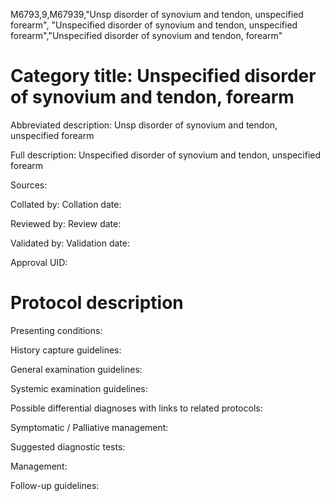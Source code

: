 M6793,9,M67939,"Unsp disorder of synovium and tendon, unspecified forearm", "Unspecified disorder of synovium and tendon, unspecified forearm","Unspecified disorder of synovium and tendon, forearm"
# Category title: Unspecified disorder of synovium and tendon, forearm

Abbreviated description: Unsp disorder of synovium and tendon, unspecified forearm

Full description: Unspecified disorder of synovium and tendon, unspecified forearm

Sources:

Collated by:
Collation date:

Reviewed by:
Review date:

Validated by:
Validation date:

Approval UID:

# Protocol description

Presenting conditions:

History capture guidelines:

General examination guidelines:

Systemic examination guidelines:

Possible differential diagnoses with links to related protocols:

Symptomatic / Palliative management:

Suggested diagnostic tests:

Management:

Follow-up guidelines:
